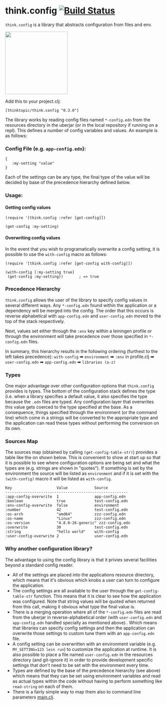 # think.config [![Build Status](https://travis-ci.com/thinktopic/think.config.svg?token=64MLcsqSTjE7SCpD6LB1&branch=master)](https://travis-ci.com/thinktopic/think.config)

`think.config` is a library that abstracts configuration from files and env.

<a href="https://www.thinktopic.com"><img src="https://cloud.githubusercontent.com/assets/17600203/21554632/6257d9b0-cdce-11e6-8fc6-1a04ec8e9664.jpg" width="200"/></a>

Add this to your project.clj:
```
[thinktopic/think.config "0.3.0"]
```

The library works by reading config files named `*-config.edn` from the resources
directory in the uberjar (or in the local repository if running on a repl).
This defines a number of config variables and values. An example is as follows:

### Config File (e.g. `app-config.edn`):

    {
       :my-setting "value"
    }

Each of the settings can be any type, the final type of the value will be
decided by base of the precedence hierarchy defined below.

### Usage:

#### Getting config values

    (require '[think.config :refer [get-config]])

    (get-config :my-setting)

#### Overwriting config values

In the event that you wish to programatically overwrite a config setting, it is
possible to use the `with-config` macro as follows:

```
(require '[think.config :refer [get-config with-config]])

(with-config [:my-setting true]
 (get-config :my-setting))       ; => true
```


### Precedence Hierarchy

`think.config` allows the user of the library to specify config values in
several different ways. Any `*-config.edn` found within the application or a
dependency will be merged into the config. The order that this occurs is
reverse alphabetical with `app-config.edn` and `user-config.edn` moved to the
top of the stack respectively.

Next, values set either through the `:env` key within a leiningen profile or
through the environment will take precedence over those specified in
`*-config.edn` files.

In summary, this hierarchy results in the following ordering (furthest to the left takes precedence):
`with-config` ➡ `environment` ➡ `:env` in profile.clj ➡  `user-config.edn` ➡ `app-config.edn` ➡ `libraries (a-z)`

### Types

One major advantage over other configuration options that `think.config` provides is types. The bottom of the configuration stack defines the type (i.e. when a library specifies a default value, it also specifies the type because the `.edn` files are typed. Any configuration layer that overwrites this value gets coerced to the type specified at the base. As a consequence, things specified through the environment (or the command line) which come in a strings will be converted to the appropriate type and the application can read these types without performing the conversion on its own.

### Sources Map

The sources map (obtained by calling `(get-config-table-str)`) provides a table like the on shown below. This is convenient to show at start up so that it is possible to see where configuration options are being set and what the types are (e.g. strings are shown in "quotes"). If something is set by the environment the source will be listed as `environment` and if it is set with the `(with-config)` macro it will be listed as `with-config`.

```
Key                    Value            Source
-------------------------------------------------------
:app-config-overwrite  1                app-config.edn
:boolean               true             test-config.edn
:env-config-overwrite  false            environment
:number                42               test-config.edn
:os-arch               "amd64"          zzz-config.edn
:os-name               "Linux"          zzz-config.edn
:os-version            "4.8.0-26-generic" zzz-config.edn
:overwrite             30               test-config.edn
:string                "hello world"    with-config
:user-config-overwrite 2                user-config.edn
```

### Why another configuration library?

The advantage to using the config library is that it privies several facilities
beyond a standard config reader.
* All of the settings are placed into the applications resource directory,
  which means that it's obvious which knobs a user can turn to configure the
  application.
* The config settings are all available to the user through the
  `get-config-table-str` function. This means that it is clear to see how the
  application was configured. Note that string values will be quoted when returned
  from this call, making it obvious what type the final value is.
* There is a merging operation where all of the `*-config.edn` files are read
  from the uberjar in reverse-alphabetical order (with `user-config.edn` and
  `app-config.edn` handled specially as mentioned above).. Which means that
  libraries can specify config settings and then the application can overwrite
  those settings to custom tune them with an `app-config.edn` file.
* A config setting can be overwritten with an environment variable (e.g.
  `MY_SETTING=123 lein run`) to customize the application at runtime. It is
  also possible to place a file named `user-config.edn` in the resources
  directory (and git-ignore it) in order to provide development specific
  settings that don't need to be set with the environment every time.
* Types are defined by the base of the precedence hierarchy (see above) which
  means that they can be set using environment variables and read as actual
  types within the code without having to perform something like `read-string`
  on each of them.
* There is a fairly simple way to map them also to command line parameters 
  [main.clj](http://github.com/thinktopic/think.release/blob/master/src/think/release/main.clj).
